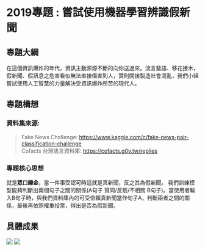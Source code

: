# 2019專題 : 嘗試使用機器學習辨識假新聞
## 專題大綱
在這個資訊爆炸的年代，資訊主動源源不斷的向你送過來。流言蜚語、移花接木，假新聞、假訊息之危害看似無法直接傷害到人，實則間接製造社會混亂，我們小組嘗試使用人工智慧的力量解決受資訊爆炸所苦的現代人。

## 專題構想
### 資料集來源:
> Fake News Challenge: https://www.kaggle.com/c/fake-news-pair-classification-challenge  
> Cofacts 台灣謠言資料庫: https://cofacts.g0v.tw/replies

### 專題核心思想
就是**眾口鑠金**，當一件事受認可時這就是真新聞，反之其為假新聞。
我們訓練模型能夠判斷出兩個句子之間的關係(A句子 贊同/反駁/不相關 B句子)。當使用者輸入B句子時，與我們資料庫內的可受信賴真新聞當作句子A，判斷兩者之間的關係，最後再依照權重投票，得出是否為假新聞。

## 具體成果
![](https://i.imgur.com/OoqGUGr.gif)
![](https://i.imgur.com/wbFexxD.gif)




